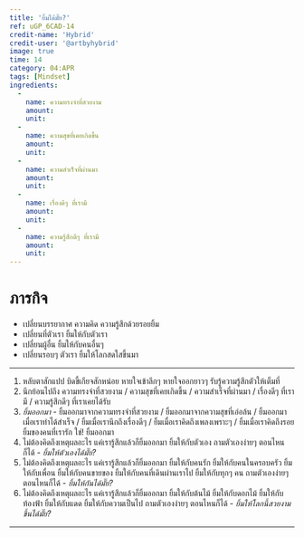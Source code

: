 ```yaml
---
title: 'ยิ้มได้มั๊ย?'
ref: uGP_6CAD-14
credit-name: 'Hybrid'
credit-user: '@artbyhybrid'
image: true
time: 14
category: 04:APR
tags: [Mindset]
ingredients:
  -
    name: ความทรงจำที่สวยงาม
    amount:
    unit:
  -
    name: ความสุขที่เคยเกิดขึ้น
    amount:
    unit:
  -
    name: ความสำเร็จที่ผ่านมา
    amount:
    unit:
  -
    name: เรื่องดีๆ ที่เรามี
    amount:
    unit:
  -
    name: ความรู้สึกดีๆ ที่เรามี
    amount:
    unit:
---
```


# ภารกิจ
 - เปลี่ยนบรรยากาศ ความคิด ความรู้สึกด้วยรอยยิ้ม
 - เปลี่ยนที่ตัวเรา ยิ้มให้กับตัวเรา
 - เปลี่ยนผู้อื่น ยิ้มให้กับคนอื่นๆ
 - เปลี่ยนรอบๆ ตัวเรา ยิ้มให้โลกสดใสขึ้นมา

---
1. หลับตาสักแปป บิดขี้เกียจสักหน่อย หายใจเข้าลึกๆ หายใจออกยาวๆ รับรู้ความรู้สึกตัวให้เต็มที่
2. นึกย้อนไปถึง ความทรงจำที่สวยงาม / ความสุขที่เคยเกิดขึ้น / ความสำเร็จที่ผ่านมา / เรื่องดีๆ ที่เรามี / ความรู้สึกดีๆ ที่เราเคยได้รับ
3. *ยิ้มออกมา* - ยิ้มออกมาจากความทรงจำที่สวยงาม / ยิ้มออกมาจากความสุขที่เอ่อล้น / ยิ้มออกมาเมื่อเราทำได้สำเร็จ / ยิ้มเมื่อเรานึกถึงเรื่องดีๆ / ยิ้มเมื่อเราคิดถึงเพลงเพราะๆ / ยิ้มเมื่อเราคิดถึงรอยยิ้มของคนที่เรารัก  <i class="fa fa-meh-o" style="color:#C38FD6"></i> ใช่! ยิ้มออกมา
4. ไม่ต้องคิดถึงเหตุผลอะไร แค่เรารู้สึกแล้วก็ยิ้มออกมา ยิ้มให้กับตัวเอง ถามตัวเองง่ายๆ ตอนไหนก็ได้ - *ยิ้มให้ตัวเองได้มั๊ย?*
5. ไม่ต้องคิดถึงเหตุผลอะไร แค่เรารู้สึกแล้วก็ยิ้มออกมา ยิ้มให้กับคนรัก ยิ้มให้กับคนในครอบครัว ยิ้มให้กับเพื่อน ยิ้มให้กับคนขายของ ยิ้มให้กับคนที่เดินผ่านเราไป ยิ้มให้กับทุกๆ คน ถามตัวเองง่ายๆ ตอนไหนก็ได้ - *ยิ้มให้กันได้มั๊ย?*
6. ไม่ต้องคิดถึงเหตุผลอะไร แค่เรารู้สึกแล้วก็ยิ้มออกมา ยิ้มให้กับต้นไม้ ยิ้มให้กับดอกไม้ ยิ้มให้กับท้องฟ้า ยิ้มให้กับแดด ยิ้มให้กับความเป็นไป ถามตัวเองง่ายๆ ตอนไหนก็ได้ - *ยิ้มให้โลกนี้สวยงามขึ้นได้มั๊ย?*

---
